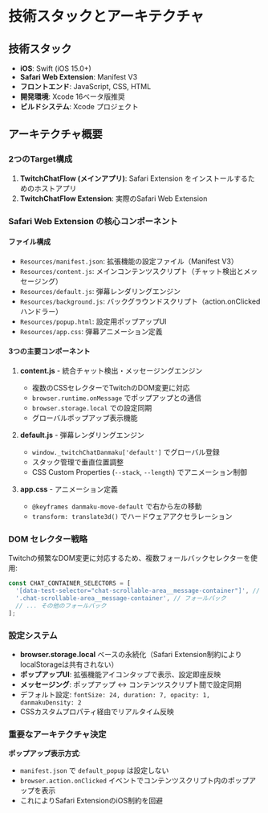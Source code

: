 # 技術スタックとアーキテクチャ

## 技術スタック
- **iOS**: Swift (iOS 15.0+)
- **Safari Web Extension**: Manifest V3
- **フロントエンド**: JavaScript, CSS, HTML
- **開発環境**: Xcode 16ベータ版推奨
- **ビルドシステム**: Xcode プロジェクト

## アーキテクチャ概要

### 2つのTarget構成
1. **TwitchChatFlow (メインアプリ)**: Safari Extension をインストールするためのホストアプリ
2. **TwitchChatFlow Extension**: 実際のSafari Web Extension

### Safari Web Extension の核心コンポーネント

#### ファイル構成
- `Resources/manifest.json`: 拡張機能の設定ファイル（Manifest V3）
- `Resources/content.js`: メインコンテンツスクリプト（チャット検出とメッセージング）
- `Resources/default.js`: 弾幕レンダリングエンジン
- `Resources/background.js`: バックグラウンドスクリプト（action.onClickedハンドラー）
- `Resources/popup.html`: 設定用ポップアップUI
- `Resources/app.css`: 弾幕アニメーション定義

#### 3つの主要コンポーネント

1. **content.js** - 統合チャット検出・メッセージングエンジン
   - 複数のCSSセレクターでTwitchのDOM変更に対応
   - `browser.runtime.onMessage` でポップアップとの通信
   - `browser.storage.local` での設定同期
   - グローバルポップアップ表示機能

2. **default.js** - 弾幕レンダリングエンジン
   - `window._twitchChatDanmaku['default']` でグローバル登録
   - スタック管理で垂直位置調整
   - CSS Custom Properties (`--stack`, `--length`) でアニメーション制御

3. **app.css** - アニメーション定義
   - `@keyframes danmaku-move-default` で右から左の移動
   - `transform: translate3d()` でハードウェアアクセラレーション

### DOM セレクター戦略
Twitchの頻繁なDOM変更に対応するため、複数フォールバックセレクターを使用:
```javascript
const CHAT_CONTAINER_SELECTORS = [
  '[data-test-selector="chat-scrollable-area__message-container"]', // 最新
  '.chat-scrollable-area__message-container', // フォールバック
  // ... その他のフォールバック
];
```

### 設定システム
- **browser.storage.local** ベースの永続化（Safari Extension制約によりlocalStorageは共有されない）
- **ポップアップUI**: 拡張機能アイコンタップで表示、設定即座反映
- **メッセージング**: ポップアップ ↔ コンテンツスクリプト間で設定同期
- デフォルト設定: `fontSize: 24, duration: 7, opacity: 1, danmakuDensity: 2`
- CSSカスタムプロパティ経由でリアルタイム反映

### 重要なアーキテクチャ決定

**ポップアップ表示方式**:
- `manifest.json` で `default_popup` は設定しない
- `browser.action.onClicked` イベントでコンテンツスクリプト内のポップアップを表示
- これによりSafari ExtensionのiOS制約を回避